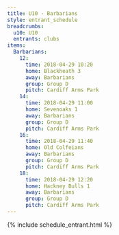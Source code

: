 ```yaml
---
title: U10 - Barbarians
style: entrant_schedule
breadcrumbs:
  u10: U10
  entrants: clubs
items:
  Barbarians:
    12:
      time: 2018-04-29 10:20
      home: Blackheath 3
      away: Barbarians
      group: Group D
      pitch: Cardiff Arms Park
    14:
      time: 2018-04-29 11:00
      home: Sevenoaks 1
      away: Barbarians
      group: Group D
      pitch: Cardiff Arms Park
    16:
      time: 2018-04-29 11:40
      home: Old Colfeians
      away: Barbarians
      group: Group D
      pitch: Cardiff Arms Park
    18:
      time: 2018-04-29 12:20
      home: Hackney Bulls 1
      away: Barbarians
      group: Group D
      pitch: Cardiff Arms Park
---
```


{% include schedule_entrant.html %}
